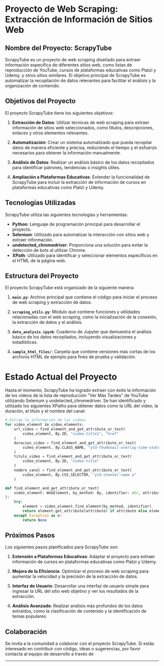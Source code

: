 # Proyecto de Web Scraping: Extracción de Información de Sitios Web

## Nombre del Proyecto: ScrapyTube

ScrapyTube es un proyecto de web scraping diseñado para extraer información específica de diferentes sitios web, como listas de reproducción de YouTube, cursos de plataformas educativas como Platzi y Udemy, y otros sitios similares. El objetivo principal de ScrapyTube es automatizar la recopilación de datos relevantes para facilitar el análisis y la organización de contenido.

## Objetivos del Proyecto

El proyecto ScrapyTube tiene los siguientes objetivos:

1. **Extracción de Datos**: Utilizar técnicas de web scraping para extraer información de sitios web seleccionados, como títulos, descripciones, enlaces y otros elementos relevantes.

2. **Automatización**: Crear un sistema automatizado que pueda recopilar datos de manera eficiente y precisa, reduciendo el tiempo y el esfuerzo necesarios para obtener la información manualmente.

3. **Análisis de Datos**: Realizar un análisis básico de los datos recopilados para identificar patrones, tendencias o insights útiles.

4. **Ampliación a Plataformas Educativas**: Extender la funcionalidad de ScrapyTube para incluir la extracción de información de cursos en plataformas educativas como Platzi y Udemy.

## Tecnologías Utilizadas

ScrapyTube utiliza las siguientes tecnologías y herramientas:

- **Python**: Lenguaje de programación principal para desarrollar el proyecto.
- **Selenium**: Utilizado para automatizar la interacción con sitios web y extraer información.
- **undetected_chromedriver**: Proporciona una solución para evitar la detección de bots al utilizar Chrome.
- **XPath**: Utilizado para identificar y seleccionar elementos específicos en el HTML de la página web.

## Estructura del Proyecto

El proyecto ScrapyTube está organizado de la siguiente manera:

1. **`main.py`**: Archivo principal que contiene el código para iniciar el proceso de web scraping y extracción de datos.

2. **`scraping_utils.py`**: Módulo que contiene funciones y utilidades relacionadas con el web scraping, como la inicialización de la conexión, la extracción de datos y el análisis.

3. **`data_analysis.ipynb`**: Cuaderno de Jupyter que demuestra el análisis básico de los datos recopilados, incluyendo visualizaciones y estadísticas.

4. **`sample_html_files/`**: Carpeta que contiene versiones más cortas de los archivos HTML de ejemplo para fines de prueba y validación.

# Estado Actual del Proyecto
Hasta el momento, ScrapyTube ha logrado extraer con éxito la información de los videos de la lista de reproducción "Ver Más Tardes" de YouTube utilizando Selenium y undetected_chromedriver. Se han identificado y utilizado los siguientes XPaths para obtener datos como la URL del video, la duración, el título y el nombre del canal:


```python
# Extrae la información de los videos
for video_element in video_elements:
    url_video = find_element_and_get_attribute_or_text(
        video_element, By.ID, "video-title1", "href"
    )
    duracion_video = find_element_and_get_attribute_or_text(
        video_element, By.CLASS_NAME, "ytd-thumbnail-overlay-time-status-renderer"
    )
    titulo_video = find_element_and_get_attribute_or_text(
        video_element, By.ID, "video-title"
    )
    nombre_canal = find_element_and_get_attribute_or_text(
        video_element, By.CSS_SELECTOR, "ytd-channel-name a"
    )

def find_element_and_get_attribute_or_text(
    video_element: WebElement, by_method: By, identifier: str, attribute=None
):
    try:
        element = video_element.find_element(by_method, identifier)
        return element.get_attribute(attribute) if attribute else element.text
    except Exception as e:
        return None

```
## Próximos Pasos

Los siguientes pasos planificados para ScrapyTube son:

1. **Extensión a Plataformas Educativas**: Adaptar el proyecto para extraer información de cursos en plataformas educativas como Platzi y Udemy.

2. **Mejora de la Eficiencia**: Optimizar el proceso de web scraping para aumentar la velocidad y la precisión de la extracción de datos.

3. **Interfaz de Usuario**: Desarrollar una interfaz de usuario simple para ingresar la URL del sitio web objetivo y ver los resultados de la extracción.

4. **Análisis Avanzado**: Realizar análisis más profundos de los datos extraídos, como la clasificación de contenido y la identificación de temas populares.

## Colaboración

Se invita a la comunidad a colaborar con el proyecto ScrapyTube. Si estás interesado en contribuir con código, ideas o sugerencias, por favor contacta al equipo de desarrollo a través de

 <!-- [correo electrónico](mailto:ScrapyTube@example.com). -->

---
